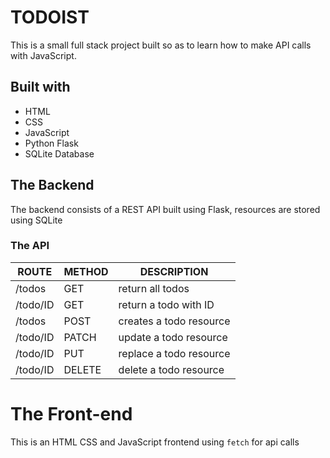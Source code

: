 # TODOIST
This is a small full stack project built so as to learn how to make API calls with JavaScript.

## Built with 
* HTML
* CSS
* JavaScript
* Python Flask 
* SQLite Database

## The Backend
The backend consists of a REST API built using Flask, resources are stored using SQLite

### The API


| ROUTE | METHOD | DESCRIPTION |
|-------|---------|-------------|
| /todos | GET     | return all todos |
| /todo/ID | GET    | return a todo with ID |
| /todos   | POST    | creates a todo resource |
| /todo/ID | PATCH    | update a todo resource |
| /todo/ID | PUT     | replace a todo resource |
| /todo/ID  | DELETE | delete a todo resource |


# The Front-end
This is an HTML CSS and JavaScript frontend using `fetch` for api calls